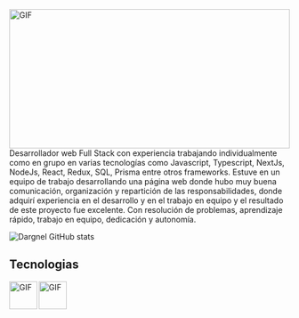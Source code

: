 


<div><img align="right" height=250px width=100% alt="GIF" src="https://images8.alphacoders.com/115/thumb-1920-1156488.png" /></div>

<p>Desarrollador web Full Stack con
experiencia trabajando
individualmente como en grupo en
varias tecnologías como Javascript,
Typescript, NextJs, NodeJs, React,
Redux, SQL, Prisma entre otros
frameworks.
Estuve en un equipo de trabajo
desarrollando una página web donde
hubo muy buena comunicación,
organización y repartición de las
responsabilidades, donde adquirí
experiencia en el desarrollo y en el
trabajo en equipo y el resultado de
este proyecto fue excelente.
Con resolución de problemas,
aprendizaje rápido, trabajo en
equipo, dedicación y autonomía.
</p>

![Dargnel GitHub stats](https://github-readme-stats.vercel.app/api?username=Dargnel&show_icons=true&theme=radical)


<h2>Tecnologias</h2>
<div><img align="left" height=50px alt="GIF" src="https://ayudawp.com/wp-content/uploads/2017/01/javascript-logo-escudo.png" /></div>
<div><img align="left" height=50px alt="GIF" src="https://miro.medium.com/max/1400/0*RKICUYO863Mu_2mX.png" /></div>

